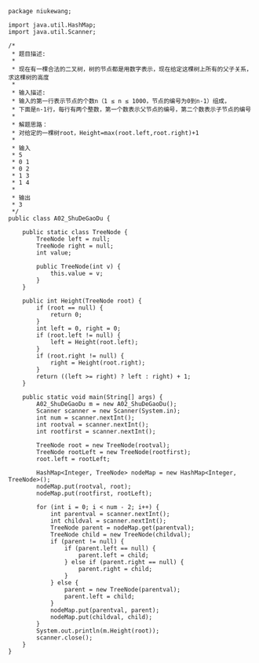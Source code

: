 	package niukewang;
	
	import java.util.HashMap;
	import java.util.Scanner;
	
	/*
	 * 题目描述:
	 * 
	 * 现在有一棵合法的二叉树，树的节点都是用数字表示，现在给定这棵树上所有的父子关系，求这棵树的高度
	 * 
	 * 输入描述:
	 * 输入的第一行表示节点的个数n（1 ≤ n ≤ 1000，节点的编号为0到n-1）组成，
	 * 下面是n-1行，每行有两个整数，第一个数表示父节点的编号，第二个数表示子节点的编号
	 * 
	 * 解题思路：
	 * 对给定的一棵树root，Height=max(root.left,root.right)+1
	 * 
	 * 输入
	 * 5
	 * 0 1
	 * 0 2
	 * 1 3
	 * 1 4
	 * 
	 * 输出
	 * 3
	 */
	public class A02_ShuDeGaoDu {
	
		public static class TreeNode {
			TreeNode left = null;
			TreeNode right = null;
			int value;
	
			public TreeNode(int v) {
				this.value = v;
			}
		}
	
		public int Height(TreeNode root) {
			if (root == null) {
				return 0;
			}
			int left = 0, right = 0;
			if (root.left != null) {
				left = Height(root.left);
			}
			if (root.right != null) {
				right = Height(root.right);
			}
			return ((left >= right) ? left : right) + 1;
		}
	
		public static void main(String[] args) {
			A02_ShuDeGaoDu m = new A02_ShuDeGaoDu();
			Scanner scanner = new Scanner(System.in);
			int num = scanner.nextInt();
			int rootval = scanner.nextInt();
			int rootfirst = scanner.nextInt();
	
			TreeNode root = new TreeNode(rootval);
			TreeNode rootLeft = new TreeNode(rootfirst);
			root.left = rootLeft;
	
			HashMap<Integer, TreeNode> nodeMap = new HashMap<Integer, TreeNode>();
			nodeMap.put(rootval, root);
			nodeMap.put(rootfirst, rootLeft);
	
			for (int i = 0; i < num - 2; i++) {
				int parentval = scanner.nextInt();
				int childval = scanner.nextInt();
				TreeNode parent = nodeMap.get(parentval);
				TreeNode child = new TreeNode(childval);
				if (parent != null) {
					if (parent.left == null) {
						parent.left = child;
					} else if (parent.right == null) {
						parent.right = child;
					}
				} else {
					parent = new TreeNode(parentval);
					parent.left = child;
				}
				nodeMap.put(parentval, parent);
				nodeMap.put(childval, child);
			}
			System.out.println(m.Height(root));
			scanner.close();
		}
	}

